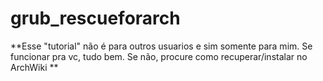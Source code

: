 # grub_rescueforarch
**Esse "tutorial" não é para outros usuarios e sim somente para mim. Se funcionar pra vc, tudo bem. Se não, procure como recuperar/instalar no ArchWiki **
